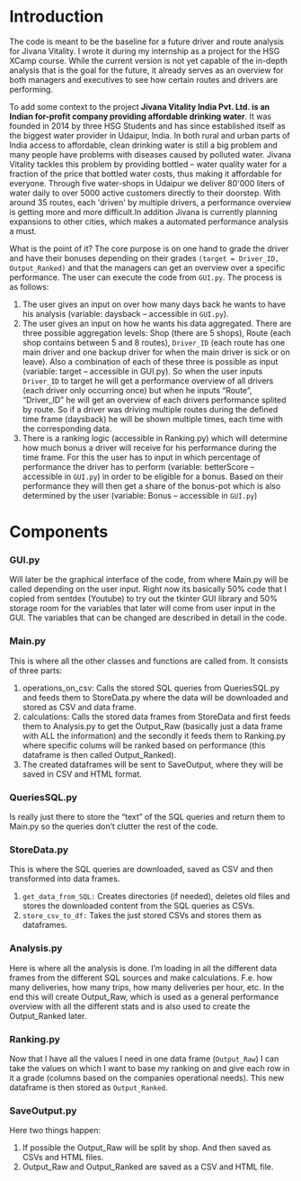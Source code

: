 # Introduction
The code is meant to be the baseline for a future driver and route analysis for Jivana Vitality. I wrote it during my internship as a project for the HSG XCamp course. While the current version is not yet capable of the in-depth analysis that is the goal for the future, it already serves as an overview for both managers and executives to see how certain routes and drivers are performing.

To add some context to the project **Jivana Vitality India Pvt. Ltd. is an Indian for-profit company providing affordable drinking water**. It was founded in 2014 by three HSG Students and has since established itself as the biggest water provider in Udaipur, India. In both rural and urban parts of India access to affordable, clean drinking water is still a big problem and many people have problems with diseases caused by polluted water. Jivana Vitality tackles this problem by providing bottled – water quality water for a fraction of the price that bottled water costs, thus making it affordable for everyone. Through five water-shops in Udaipur we deliver 80'000 liters of water daily to over 5000 active customers directly to their doorstep. With around 35 routes, each 'driven' by multiple drivers, a performance overview is getting more and more difficult.In addition Jivana is currently planning expansions to other cities, which makes a automated performance analysis a must.

What is the point of it? The core purpose is on one hand to grade the driver and have their bonuses depending on their grades ```(target = Driver_ID, Output_Ranked)``` and that the managers can get an overview over a specific performance. The user can execute the code from ```GUI.py```. The process is as follows:

  1. The user gives an input on over how many days back he wants to have his analysis (variable: daysback – accessible in ```GUI.py```).
  2. The user gives an input on how he wants his data aggregated. There are three possible aggregation levels: Shop (there are 5 shops), Route (each shop contains between 5 and 8 routes), ```Driver_ID``` (each route has one main driver and one backup driver for when the main driver is sick or on leave). Also a combination of each of these three is possible as input (variable: target – accessible in GUI.py).
  So when the user inputs ```Driver_ID``` to target he will get a performance overview of all drivers (each driver only occurring once) but when he inputs “Route”, “Driver_ID” he will get an overview of each drivers performance splited by route. So if a driver was driving multiple routes during the defined time frame (daysback) he will be shown multiple times, each time with the corresponding data.
  3. There is a ranking logic (accessible in Ranking.py) which will determine how much bonus a driver will receive for his performance during the time frame. For this the user has to input in which percentage of performance the driver has to perform (variable: betterScore – accessible in ```GUI.py```) in order to be eligible for a bonus. Based on their performance they will then get a share of the bonus-pot which is also determined by the user (variable: Bonus – accessible in ```GUI.py```)

# Components

### GUI.py
Will later be the graphical interface of the code, from where Main.py will be called depending on the user input. Right now its basically 50% code that I copied from sentdex (Youtube) to try out the tkinter GUI library and 50% storage room for the variables that later will come from user input in the GUI. The variables that can be changed are described in detail in the code.

### Main.py
  This is where all the other classes and functions are called from. It consists of three parts:
  1. operations_on_csv: Calls the stored SQL queries from QueriesSQL.py and feeds them to StoreData.py where the data will be downloaded and stored as CSV and data frame.
  2. calculations: Calls the stored data frames from StoreData and first feeds them to Analysis.py to get the Output_Raw (basically just a data frame with ALL the information) and the secondly it feeds them to Ranking.py where specific colums will be ranked based on performance (this dataframe is then called Output_Ranked). 
  3. The created dataframes will be sent to SaveOutput, where they will be saved in CSV and HTML format.

### QueriesSQL.py
Is really just there to store the “text” of the SQL queries and return them to Main.py so the queries don’t clutter the rest of the code.

### StoreData.py
This is where the SQL queries are downloaded, saved as CSV and then transformed into data frames.
  1. ```get_data_from_SQL:``` Creates directories (if needed), deletes old files and stores the downloaded content from the SQL queries as CSVs.
  2. ```store_csv_to_df:``` Takes the just stored CSVs and stores them as dataframes.

### Analysis.py
Here is where all the analysis is done. I’m loading in all the different data frames from the different SQL sources and make calculations. F.e. how many deliveries, how many trips, how many deliveries per hour, etc. In the end this will create Output_Raw, which is used as a general performance overview with all the different stats and is also used to create the Output_Ranked later.

### Ranking.py
Now that I have all the values I need in one data frame (```Output_Raw```) I can take the values on which I want to base my ranking on and give each row in it a grade (columns based on the companies operational needs). This new dataframe is then stored as ```Output_Ranked```.

### SaveOutput.py
Here two things happen:
  1. If possible the Output_Raw will be split by shop. And then saved as CSVs and HTML files.
  2. Output_Raw and Output_Ranked are saved as a CSV and HTML file.
